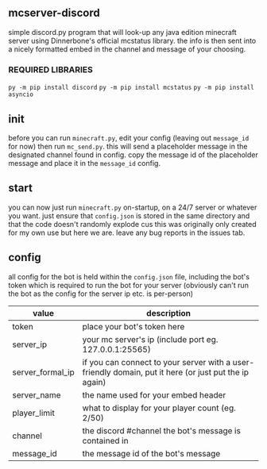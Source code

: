 ## mcserver-discord

simple discord.py program that will look-up any java edition minecraft server using Dinnerbone's official mcstatus library. the info is then sent into a nicely formatted embed in the channel and message of your choosing.

### REQUIRED LIBRARIES

`py -m pip install discord`
`py -m pip install mcstatus`
`py -m pip install asyncio`

## init

before you can run `minecraft.py`, edit your config (leaving out `message_id` for now) then run `mc_send.py`. this will send a placeholder message in the designated channel found in config. copy the message id of the placeholder message and place it in the `message_id` config.

## start

you can now just run `minecraft.py` on-startup, on a 24/7 server or whatever you want. just ensure that `config.json` is stored in the same directory and that the code doesn't randomly explode cus this was originally only created for my own use but here we are. leave any bug reports in the issues tab.

## config

all config for the bot is held within the `config.json` file, including the bot's token which is required to run the bot for your server (obviously can't run the bot as the config for the server ip etc. is per-person)

| value | description |
|-------|-------------|
| token | place your bot's token here |
| server_ip | your mc server's ip (include port eg. 127.0.0.1:25565) |
| server_formal_ip | if you can connect to your server with a user-friendly domain, put it here (or just put the ip again) |
| server_name | the name used for your embed header |
| player_limit | what to display for your player count (eg. 2/50) |
| channel | the discord #channel the bot's message is contained in |
| message_id | the message id of the bot's message |
